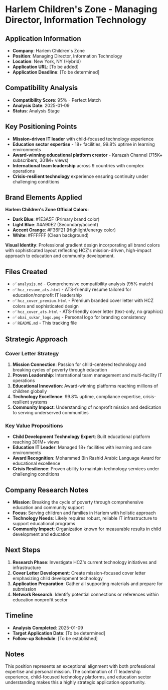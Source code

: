 # Harlem Children's Zone - Managing Director, Information Technology

## Application Information
- **Company**: Harlem Children's Zone  
- **Position**: Managing Director, Information Technology
- **Location**: New York, NY (Hybrid)
- **Application URL**: [To be added]
- **Application Deadline**: [To be determined]

## Compatibility Analysis
- **Compatibility Score**: 95% - Perfect Match
- **Analysis Date**: 2025-01-09
- **Status**: Analysis Stage

## Key Positioning Points
- **Mission-driven IT leader** with child-focused technology experience
- **Education sector expertise** - 18+ facilities, 99.8% uptime in learning environments  
- **Award-winning educational platform creator** - Karazah Channel (715K+ subscribers, 301M+ views)
- **International team leadership** across 9 countries with complex operations
- **Crisis-resilient technology** experience ensuring continuity under challenging conditions

## Brand Elements Applied
**Harlem Children's Zone Official Colors:**
- **Dark Blue**: #1E3A5F (Primary brand color)
- **Light Blue**: #4A90E2 (Secondary/accent)  
- **Accent Orange**: #F36F21 (Highlight/energy color)
- **White**: #FFFFFF (Clean background)

**Visual Identity**: Professional gradient design incorporating all brand colors with sophisticated layout reflecting HCZ's mission-driven, high-impact approach to education and community development.

## Files Created
- ✅ `analysis.md` - Comprehensive compatibility analysis (95% match)
- ✅ `hcz_resume_ats.html` - ATS-friendly resume tailored for education/nonprofit IT leadership
- ✅ `hcz_cover_premium.html` - Premium branded cover letter with HCZ colors and sophisticated design
- ✅ `hcz_cover_ats.html` - ATS-friendly cover letter (text-only, no graphics)
- ✅ `obai_sukar_logo.png` - Personal logo for branding consistency
- ✅ `README.md` - This tracking file

## Strategic Approach
### Cover Letter Strategy
1. **Mission Connection**: Passion for child-centered technology and breaking cycles of poverty through education
2. **Proven Leadership**: International team management and multi-facility IT operations
3. **Educational Innovation**: Award-winning platforms reaching millions of children globally
4. **Technology Excellence**: 99.8% uptime, compliance expertise, crisis-resilient systems
5. **Community Impact**: Understanding of nonprofit mission and dedication to serving underserved communities

### Key Value Propositions
- **Child Development Technology Expert**: Built educational platform reaching 301M+ views
- **Education IT Leader**: Managed 18+ facilities with learning and care environments
- **Award Recognition**: Mohammed Bin Rashid Arabic Language Award for educational excellence
- **Crisis Resilience**: Proven ability to maintain technology services under challenging conditions

## Company Research Notes
- **Mission**: Breaking the cycle of poverty through comprehensive education and community support
- **Focus**: Serving children and families in Harlem with holistic approach
- **Technology Needs**: Likely requires robust, reliable IT infrastructure to support educational programs
- **Community Impact**: Organization known for measurable results in child development and education

## Next Steps
1. **Research Phase**: Investigate HCZ's current technology initiatives and infrastructure
2. **Cover Letter Development**: Create mission-focused cover letter emphasizing child development technology
3. **Application Preparation**: Gather all supporting materials and prepare for submission
4. **Network Research**: Identify potential connections or references within education nonprofit sector

## Timeline
- **Analysis Completed**: 2025-01-09
- **Target Application Date**: [To be determined]
- **Follow-up Schedule**: [To be established]

## Notes
This position represents an exceptional alignment with both professional expertise and personal mission. The combination of IT leadership experience, child-focused technology platforms, and education sector understanding makes this a highly strategic application opportunity.